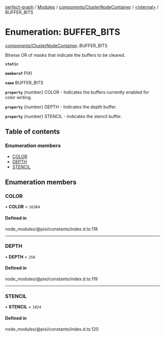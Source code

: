 [perfect-graph](../README.md) / [Modules](../modules.md) / [components/ClusterNodeContainer](../modules/components_ClusterNodeContainer.md) / [<internal\>](../modules/components_ClusterNodeContainer._internal_.md) / BUFFER\_BITS

# Enumeration: BUFFER\_BITS

[components/ClusterNodeContainer](../modules/components_ClusterNodeContainer.md).[<internal>](../modules/components_ClusterNodeContainer._internal_.md).BUFFER_BITS

Bitwise OR of masks that indicate the buffers to be cleared.

**`static`**

**`memberof`** PIXI

**`name`** BUFFER_BITS

**`property`** {number} COLOR - Indicates the buffers currently enabled for color writing.

**`property`** {number} DEPTH - Indicates the depth buffer.

**`property`** {number} STENCIL - Indicates the stencil buffer.

## Table of contents

### Enumeration members

- [COLOR](components_ClusterNodeContainer._internal_.BUFFER_BITS.md#color)
- [DEPTH](components_ClusterNodeContainer._internal_.BUFFER_BITS.md#depth)
- [STENCIL](components_ClusterNodeContainer._internal_.BUFFER_BITS.md#stencil)

## Enumeration members

### COLOR

• **COLOR** = `16384`

#### Defined in

node_modules/@pixi/constants/index.d.ts:118

___

### DEPTH

• **DEPTH** = `256`

#### Defined in

node_modules/@pixi/constants/index.d.ts:119

___

### STENCIL

• **STENCIL** = `1024`

#### Defined in

node_modules/@pixi/constants/index.d.ts:120

